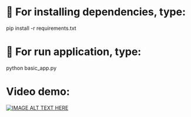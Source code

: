 # 🤖 For installing dependencies, type:
pip install -r requirements.txt

# 🎫 For run application, type:
python basic_app.py

# Video demo:
[![IMAGE ALT TEXT HERE](https://img.youtube.com/vi/7JZ0e4UC3Bw/0.jpg)](https://www.youtube.com/watch?v=7JZ0e4UC3Bw)



